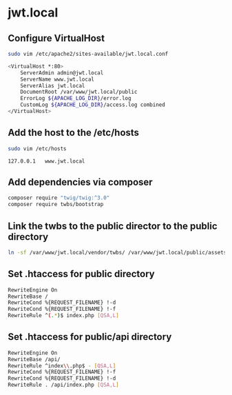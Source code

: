 # jwt.local
## Configure VirtualHost
```bash
sudo vim /etc/apache2/sites-available/jwt.local.conf
```
```bash
<VirtualHost *:80>
    ServerAdmin admin@jwt.local
    ServerName www.jwt.local
    ServerAlias jwt.local
    DocumentRoot /var/www/jwt.local/public
    ErrorLog ${APACHE_LOG_DIR}/error.log
    CustomLog ${APACHE_LOG_DIR}/access.log combined
</VirtualHost>
```

## Add the host to the /etc/hosts
```bash
sudo vim /etc/hosts
```
```
127.0.0.1	www.jwt.local
```

## Add dependencies via composer
```bash
composer require "twig/twig:^3.0"
composer require twbs/bootstrap
```

## Link the twbs to the public director to the public directory
```bash
ln -sf /var/www/jwt.local/vendor/twbs/ /var/www/jwt.local/public/assets/twbs
```

## Set .htaccess for public directory
```bash
RewriteEngine On
RewriteBase /
RewriteCond %{REQUEST_FILENAME} !-d
RewriteCond %{REQUEST_FILENAME} !-f
RewriteRule ^(.*)$ index.php [QSA,L]
```

## Set .htaccess for public/api directory
```bash
RewriteEngine On
RewriteBase /api/
RewriteRule ^index\\.php$ - [QSA,L]
RewriteCond %{REQUEST_FILENAME} !-f
RewriteCond %{REQUEST_FILENAME} !-d
RewriteRule . /api/index.php [QSA,L]
```
